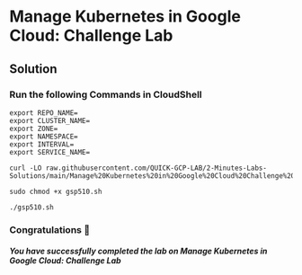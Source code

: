 # Manage Kubernetes in Google Cloud: Challenge Lab 

## Solution 

### Run the following Commands in CloudShell

```
export REPO_NAME=
export CLUSTER_NAME=
export ZONE=
export NAMESPACE=
export INTERVAL=
export SERVICE_NAME=
```
```
curl -LO raw.githubusercontent.com/QUICK-GCP-LAB/2-Minutes-Labs-Solutions/main/Manage%20Kubernetes%20in%20Google%20Cloud%20Challenge%20Lab/gsp510.sh

sudo chmod +x gsp510.sh

./gsp510.sh
```

### Congratulations 🎉 

##### You have successfully completed the lab on Manage Kubernetes in Google Cloud: Challenge Lab
